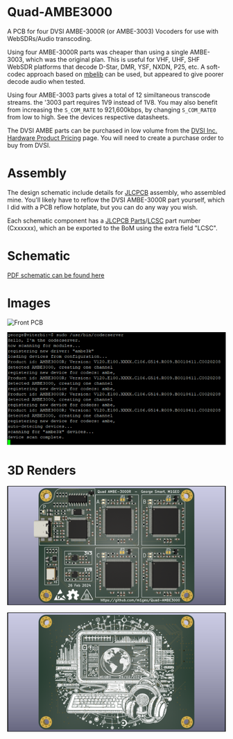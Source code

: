 # Quad-AMBE3000
A PCB for four DVSI AMBE-3000R (or AMBE-3003) Vocoders for use with WebSDRs/Audio transcoding.

Using four AMBE-3000R parts was cheaper than using a single AMBE-3003, which was the original plan. 
This is useful for VHF, UHF, SHF WebSDR platforms that decode D-Star, DMR, YSF, NXDN, P25, etc.
A soft-codec approach based on [mbelib](https://github.com/szechyjs/mbelib) can be used, but appeared to give poorer decode audio when tested.

Using four AMBE-3003 parts gives a total of 12 similtaneous transcode streams. the '3003 part requires 1V9 instead of 1V8. You may also benefit from increasing the `S_COM_RATE` to 921,600kbps, by changing `S_COM_RATE0` from low to high. See the devices respective datasheets.

The DVSI AMBE parts can be purchased in low volume from the [DVSI Inc. Hardware Product Pricing](https://www.dvsinc.com/products/price.shtml) page. You will need to create a purchase order to buy from DVSI.

# Assembly

The design schematic include details for [JLCPCB](https://jlcpcb.com/) assembly, who assembled mine. You'll likely have to reflow the DVSI AMBE-3000R part yourself, which I did with a PCB reflow hotplate, but you can do any way you wish.

Each schematic component has a [JLCPCB Parts](https://jlcpcb.com/parts)/[LCSC](https://www.lcsc.com/) part number (Cxxxxxx), which an be exported to the BoM using the extra field "LCSC".

# Schematic

[PDF schematic can be found here](outputs/Quad-AMBE3000_Sch.pdf)

# Images

![Front PCB](outputs/Quad-AMBE3000_Image.png)

![OpenWebRX CodecServer](outputs/Quad-AMBE3000_CodecServer.png)

# 3D Renders

![Front Render](outputs/Quad-AMBE3000_F.png)

![Rear Render](outputs/Quad-AMBE3000_R.png)
